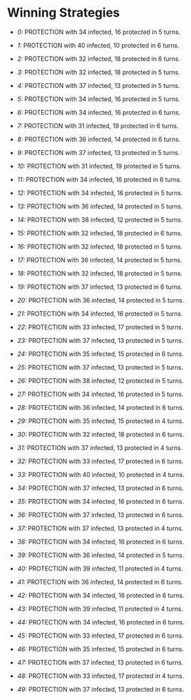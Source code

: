# Winning Strategies

* _0:_ PROTECTION with 34 infected, 16 protected in 5 turns.


* _1:_ PROTECTION with 40 infected, 10 protected in 6 turns.


* _2:_ PROTECTION with 32 infected, 18 protected in 6 turns.


* _3:_ PROTECTION with 32 infected, 18 protected in 5 turns.


* _4:_ PROTECTION with 37 infected, 13 protected in 5 turns.


* _5:_ PROTECTION with 34 infected, 16 protected in 5 turns.


* _6:_ PROTECTION with 34 infected, 16 protected in 6 turns.


* _7:_ PROTECTION with 31 infected, 19 protected in 6 turns.


* _8:_ PROTECTION with 36 infected, 14 protected in 6 turns.


* _9:_ PROTECTION with 37 infected, 13 protected in 5 turns.


* _10:_ PROTECTION with 31 infected, 19 protected in 5 turns.


* _11:_ PROTECTION with 34 infected, 16 protected in 6 turns.


* _12:_ PROTECTION with 34 infected, 16 protected in 5 turns.


* _13:_ PROTECTION with 36 infected, 14 protected in 5 turns.


* _14:_ PROTECTION with 38 infected, 12 protected in 5 turns.


* _15:_ PROTECTION with 32 infected, 18 protected in 6 turns.


* _16:_ PROTECTION with 32 infected, 18 protected in 5 turns.


* _17:_ PROTECTION with 36 infected, 14 protected in 5 turns.


* _18:_ PROTECTION with 32 infected, 18 protected in 5 turns.


* _19:_ PROTECTION with 37 infected, 13 protected in 6 turns.


* _20:_ PROTECTION with 36 infected, 14 protected in 5 turns.


* _21:_ PROTECTION with 34 infected, 16 protected in 5 turns.


* _22:_ PROTECTION with 33 infected, 17 protected in 5 turns.


* _23:_ PROTECTION with 37 infected, 13 protected in 5 turns.


* _24:_ PROTECTION with 35 infected, 15 protected in 6 turns.


* _25:_ PROTECTION with 37 infected, 13 protected in 5 turns.


* _26:_ PROTECTION with 38 infected, 12 protected in 5 turns.


* _27:_ PROTECTION with 34 infected, 16 protected in 5 turns.


* _28:_ PROTECTION with 36 infected, 14 protected in 6 turns.


* _29:_ PROTECTION with 35 infected, 15 protected in 4 turns.


* _30:_ PROTECTION with 32 infected, 18 protected in 6 turns.


* _31:_ PROTECTION with 37 infected, 13 protected in 4 turns.


* _32:_ PROTECTION with 33 infected, 17 protected in 6 turns.


* _33:_ PROTECTION with 40 infected, 10 protected in 4 turns.


* _34:_ PROTECTION with 37 infected, 13 protected in 6 turns.


* _35:_ PROTECTION with 34 infected, 16 protected in 6 turns.


* _36:_ PROTECTION with 37 infected, 13 protected in 6 turns.


* _37:_ PROTECTION with 37 infected, 13 protected in 4 turns.


* _38:_ PROTECTION with 34 infected, 16 protected in 6 turns.


* _39:_ PROTECTION with 36 infected, 14 protected in 5 turns.


* _40:_ PROTECTION with 39 infected, 11 protected in 4 turns.


* _41:_ PROTECTION with 36 infected, 14 protected in 6 turns.


* _42:_ PROTECTION with 34 infected, 16 protected in 6 turns.


* _43:_ PROTECTION with 39 infected, 11 protected in 4 turns.


* _44:_ PROTECTION with 34 infected, 16 protected in 6 turns.


* _45:_ PROTECTION with 33 infected, 17 protected in 6 turns.


* _46:_ PROTECTION with 35 infected, 15 protected in 6 turns.


* _47:_ PROTECTION with 37 infected, 13 protected in 6 turns.


* _48:_ PROTECTION with 33 infected, 17 protected in 4 turns.


* _49:_ PROTECTION with 37 infected, 13 protected in 6 turns.


